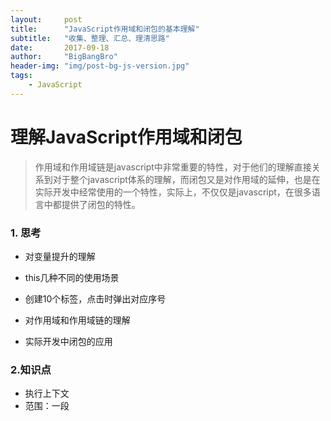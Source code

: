 ```yaml
---
layout:     post
title:      "JavaScript作用域和闭包的基本理解"
subtitle:   "收集、整理、汇总、理清思路"
date:       2017-09-18
author:     "BigBangBro"
header-img: "img/post-bg-js-version.jpg"
tags:
    - JavaScript 
---
```


# 理解JavaScript作用域和闭包

> 作用域和作用域链是javascript中非常重要的特性，对于他们的理解直接关系到对于整个javascript体系的理解，而闭包又是对作用域的延伸，也是在实际开发中经常使用的一个特性，实际上，不仅仅是javascript，在很多语言中都提供了闭包的特性。

### 1. 思考

* 对变量提升的理解

* this几种不同的使用场景
* 创建10个<a>标签，点击时弹出对应序号

* 对作用域和作用域链的理解

* 实际开发中闭包的应用

### 2.知识点
* 执行上下文
* 范围：一段<script>或者一个函数
* 全局：变量定义、函数声明
* 函数：变量定义、函数声明、this、arguments
```js
//函数声明
  function fn(){
   //.....
  }

  //函数表达式
  var fn1=function(){
  //.....
  }
```

```js
//全局
console.log(a);   //undefined
var a=100

fn('zhangsan')    //zhangsan 20
function fn(name){
  //函数
  console.log(this);    //Window
  console.log(arguments);    //"zhangsan"
  age=20
  console.log(name,age);
  var age
}

```
## this
#### *this要在执行时才确认值，定义时无法确认*
```js
var a={
name:'A',
fn:function(){
  console.log(this.name);
   }
}
a.fn()    //this===a
a.fn.call({name:'B'})   //this==={name:'B'}
var fn1=a.fn
fn1()   //this===Window

```
## 作用域
没有块级作用域
```js
if(true){
var name='zhangsan'
}
console.log(name);  //zhangsan
```
只有函数和全局作用域
```js
var a=100
function fn(){
var a=200
console.log('fn',a)
}
console.log('global',a) //global 100
fn()  //fn 200
```
### 作用域链
### 自由变量
```js
var a=100
function fn(){
var b=200

//当前作用域没定义的变量，即'自由变量'
console.log(a)

console.log(b)
}
fn()  //100 200
```
调用在当前作用域不存在的变量，便会向父级作用域查找。需要注意的是，父级作用域是函数定义时产生的，并非函数调用时。
```js
var a=100
function F1(){
var b=200
function F2(){
  var c=300
  console.log(a)  //a是自由变量，在F2中未找到便向父级作用域F1查找，仍未找到，继续向上查找，在Window中找到
  console.log(b)  //b是自由变量
  console.log(c)
}
F2()
}
F1()  //100 200 300
```
## 闭包
```js
//闭包的使用场景：函数作为返回值
function F1(){
var a=100
//返回一个函数
return function(){
  console.log(a)    //自由变量，父作用域查找
  }
}
//f1得到一个函数
var f1=F1()
var a=200
f1()    //100
```
```js
//闭包的使用场景：函数作为参数传递
function F1(){
  var a=100
  return function(){
    console.log(a)    //自由变量，父作用域查找
  }
}
var f1=F1()

function F2(fn){
  var a=200
  fn()
}
F2(f1)    //100
```

# 解决文章开头思考的问题
### 1. 对变量提升的理解
#### 在<script>或函数中，各个变量、函数的声明与定义会被提前
#### 执行上下文的知识参考这里：http://www.jianshu.com/p/a6d37c77e8db
### 2. this几种不同的使用场景
#### this的几种执行情况：
#### 作为构造函数执行
#### 作为对象属性执行
#### 作为普通函数执行
#### call apply bind
```js
//构造函数
  function Foo(name){
    this.name=name
  }
  var f=new Foo('zhangsan')
  //对象属性
  var obj={
    name:'zhangsan',
    printName:function(){
      console.log(this.name)
    }
  }
  obj.printName()
  //普通函数
  function fn(){
    console.log(this);
  }
  fn()

  //call apply bind
  function fn1(name,age){
    alert(name)
    console.log(this)
  }
  fn1.call({x:100},'zhangsan',20)

  var fn2=function (name,age){    //bind在函数声明的形式后不可用，必须是函数表达式
    alert(name)
    console.log(this)
  }.bind({y:200})
  fn2('zhangsan',20)
```
### 3.创建10个<a>标签，点击时弹出对应序号
##### 仔细体会
```js
var i
for(i=0;i<10;i++){
  (function(i){
    var a=document.createElement('a')
    a.innerHTML=i
    a.addEventListener('click',function(e){
      e.preventDefault()
      alert(i)
    })
    document.body.appendChild(a)
  })(i)
}
```
### 4.如何理解作用域
##### 自由变量
##### 作用域链，即自由变量的查找
##### 闭包的两个场景
### 5.实际开发中闭包的应用
```js
//闭包实际应用中主要用于封装变量，收敛权限
function isFirstLoad(){
  var _list=[]
  return function(id){
    if(_list.indexOf(id)>=0){
      return false
    }else {
      _list.push(id)
      return true
    }
  }
}

//使用
var firstLoad=isFirstLoad()
firstLoad(10) //true
firstLoad(10) //false
firstLoad(20) //true
//在isFirstLoad函数外，无法修改_list的值
```


